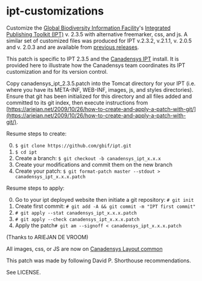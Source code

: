 ipt-customizations
==================

Customize the [Global Biodiversity Information Facility](http://www.gbif.org)'s [Integrated Publishing Toolkit (IPT)](https://github.com/gbif/ipt/releases/tag/ipt-2.3.5) v. 2.3.5 with alternative freemarker, css, and js. A similar set of customized files was produced for IPT v.2.3.2, v.2.1.1, v. 2.0.5 and v. 2.0.3 and are available from [previous releases](https://github.com/Canadensys/ipt-customization/releases/).

This patch is specific to IPT 2.3.5 and the [Canadensys IPT](http://data.canadensys.net/ipt/) install. It is provided here to illustrate how the Canadensys team coordinates its IPT customization and for its version control.

Copy canadensys_ipt_2.3.5.patch into the Tomcat directory for your IPT (i.e. where you have its META-INF, WEB-INF, images, js, and styles directories). Ensure that git has been initialized for this directory and all files added and committed to its git index, then execute instructions from [https://ariejan.net/2009/10/26/how-to-create-and-apply-a-patch-with-git/](https://ariejan.net/2009/10/26/how-to-create-and-apply-a-patch-with-git/).

Resume steps to create:

0. ``$ git clone https://github.com/gbif/ipt.git``
1. ``$ cd ipt``
2. Create a branch: ``$ git checkout -b canadensys_ipt_x.x.x``
3. Create your modifications and commit them on the new branch
4. Create your patch: ``$ git format-patch master --stdout > canadensys_ipt_x.x.x.patch``

Resume steps to apply:

0. Go to your ipt deployed website then initiate a git repository: ``# git init``
1. Create first commit: ``# git add -A && git commit -m "IPT first commit"``
2. ``# git apply --stat canadensys_ipt_x.x.x.patch``
3. ``# git apply --check canadensys_ipt_x.x.x.patch``
4. Apply the patch``# git am --signoff < canadensys_ipt_x.x.x.patch``

(Thanks to ARIEJAN DE VROOM)

All images, css, or JS are now on [Canadensys Layout common](https://github.com/Canadensys/canadensys-layout)

This patch was made by following David P. Shorthouse recommendations.

See LICENSE.
